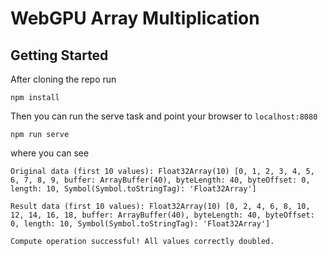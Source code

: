 # WebGPU Array Multiplication

## Getting Started
After cloning the repo run 

```
npm install
```

Then you can run the serve task and point your browser to `localhost:8080`

```
npm run serve
```

where you can see 

```
Original data (first 10 values): Float32Array(10) [0, 1, 2, 3, 4, 5, 6, 7, 8, 9, buffer: ArrayBuffer(40), byteLength: 40, byteOffset: 0, length: 10, Symbol(Symbol.toStringTag): 'Float32Array']
```
```
Result data (first 10 values): Float32Array(10) [0, 2, 4, 6, 8, 10, 12, 14, 16, 18, buffer: ArrayBuffer(40), byteLength: 40, byteOffset: 0, length: 10, Symbol(Symbol.toStringTag): 'Float32Array']
```
```
Compute operation successful! All values correctly doubled.
```

